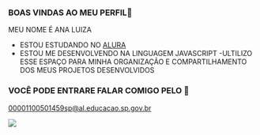 ### BOAS VINDAS AO MEU PERFIL🦋

MEU NOME É ANA LUIZA 

- ESTOU ESTUDANDO NO [ALURA](https://www.alura.com.br)
- ESTOU ME DESENVOLVENDO NA LINGUAGEM JAVASCRIPT
-ULTILIZO ESSE ESPAÇO PARA MINHA ORGANIZAÇÃO E COMPARTILHAMENTO DOS MEUS PROJETOS DESENVOLVIDOS

### VOCÊ PODE ENTRARE FALAR COMIGO PELO 📧

00001100501459sp@al.educacao.sp.gov.br



![](https://media1.tenor.com/m/f3gvdh24PQgAAAAC/budding-pop-good.gif)
